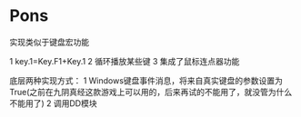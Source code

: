 # Pons
实现类似于键盘宏功能

1 key.1=Key.F1+Key.1
2 循环播放某些键
3 集成了鼠标连点器功能


底层两种实现方式：
1 Windows键盘事件消息，将来自真实键盘的参数设置为True(之前在九阴真经这款游戏上可以用的，后来再试的不能用了，就没管为什么不能用了)
2 调用DD模块



